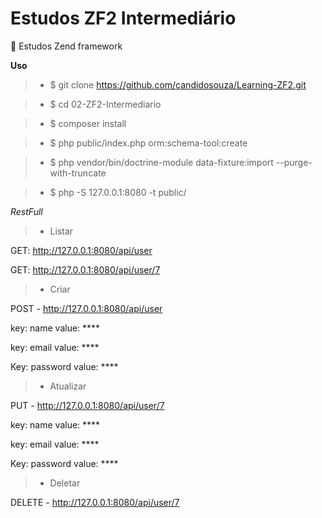 # Estudos ZF2 Intermediário

:book: Estudos Zend framework

**Uso**

> - $ git clone https://github.com/candidosouza/Learning-ZF2.git

> - $ cd 02-ZF2-Intermediario

> - $ composer install

> - $ php public/index.php orm:schema-tool:create

> - $ php vendor/bin/doctrine-module data-fixture:import --purge-with-truncate

> - $ php -S 127.0.0.1:8080 -t public/

*RestFull*

> - Listar

GET: http://127.0.0.1:8080/api/user

GET: http://127.0.0.1:8080/api/user/7

> - Criar

POST - http://127.0.0.1:8080/api/user

key: name 	value: ****

key: email 	value: ****

Key: password	value: ****

> - Atualizar

PUT - http://127.0.0.1:8080/api/user/7

key: name 	value: ****

key: email 	value: ****

Key: password	value: ****

> - Deletar

DELETE - http://127.0.0.1:8080/api/user/7
